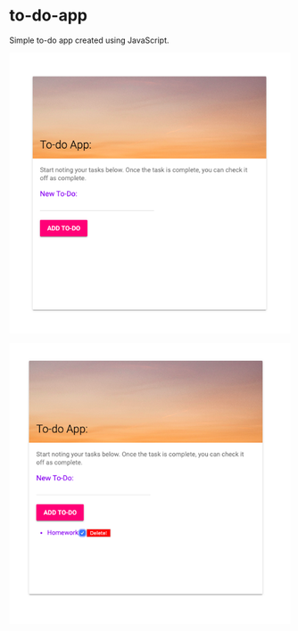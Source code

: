 # to-do-app

Simple to-do app created using JavaScript.

![alt text](https://github.com/valentinavega/to-do-app/blob/master/images/1.png "App Image")

![alt text](https://github.com/valentinavega/to-do-app/blob/master/images/2.png "Image of to-do added")
